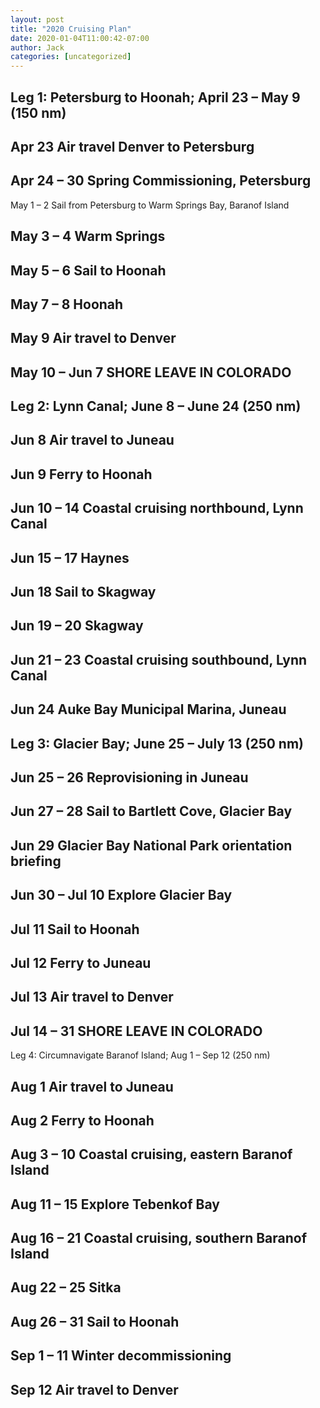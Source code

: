 ```yaml
---
layout: post
title: "2020 Cruising Plan"
date: 2020-01-04T11:00:42-07:00
author: Jack
categories: [uncategorized]
---
```


## Leg 1: Petersburg to Hoonah; April 23 – May 9 (150 nm)

## Apr 23 Air travel Denver to Petersburg

## Apr 24 – 30 Spring Commissioning, Petersburg

May 1 – 2 Sail from Petersburg to Warm Springs Bay, Baranof Island

## May 3 – 4 Warm Springs

## May 5 – 6 Sail to Hoonah

## May 7 – 8 Hoonah

## May 9 Air travel to Denver

## May 10 – Jun 7 SHORE LEAVE IN COLORADO

## Leg 2: Lynn Canal; June 8 – June 24 (250 nm)

## Jun 8 Air travel to Juneau

## Jun 9 Ferry to Hoonah

## Jun 10 – 14 Coastal cruising northbound, Lynn Canal

## Jun 15 – 17 Haynes

## Jun 18 Sail to Skagway

## Jun 19 – 20 Skagway

## Jun 21 – 23 Coastal cruising southbound, Lynn Canal

## Jun 24 Auke Bay Municipal Marina, Juneau

## Leg 3: Glacier Bay; June 25 – July 13 (250 nm)

## Jun 25 – 26 Reprovisioning in Juneau

## Jun 27 – 28 Sail to Bartlett Cove, Glacier Bay

## Jun 29 Glacier Bay National Park orientation briefing

## Jun 30 – Jul 10 Explore Glacier Bay

## Jul 11 Sail to Hoonah

## Jul 12 Ferry to Juneau

## Jul 13 Air travel to Denver

## Jul 14 – 31 SHORE LEAVE IN COLORADO

Leg 4: Circumnavigate Baranof Island; Aug 1 – Sep 12 (250 nm)

## Aug 1 Air travel to Juneau

## Aug 2 Ferry to Hoonah

## Aug 3 – 10 Coastal cruising, eastern Baranof Island

## Aug 11 – 15 Explore Tebenkof Bay

## Aug 16 – 21 Coastal cruising, southern Baranof Island

## Aug 22 – 25 Sitka

## Aug 26 – 31 Sail to Hoonah

## Sep 1 – 11 Winter decommissioning

## Sep 12 Air travel to Denver